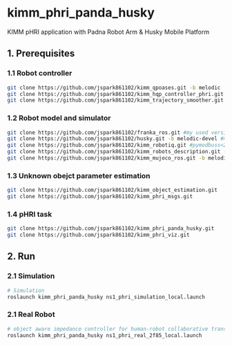 # kimm_phri_panda_husky
KIMM pHRI application with Padna Robot Arm & Husky Mobile Platform

## 1. Prerequisites
### 1.1 Robot controller
```bash
git clone https://github.com/jspark861102/kimm_qpoases.git -b melodic
git clone https://github.com/jspark861102/kimm_hqp_controller_phri.git -b melodic
git clone https://github.com/jspark861102/kimm_trajectory_smoother.git -b melodic
```

### 1.2 Robot model and simulator
```bash
git clone https://github.com/jspark861102/franka_ros.git #my used version (0.8.1)
git clone https://github.com/jspark861102/husky.git -b melodic-devel #my used version (0.4.10)
git clone https://github.com/jspark861102/kimm_robotiq.git #pymodbuss<2.5.3 required
git clone https://github.com/jspark861102/kimm_robots_description.git -b melodic
git clone https://github.com/jspark861102/kimm_mujoco_ros.git -b melodic
```

### 1.3 Unknown obejct parameter estimation
```bash
git clone https://github.com/jspark861102/kimm_object_estimation.git
git clone https://github.com/jspark861102/kimm_phri_msgs.git
```

### 1.4 pHRI task
```bash
git clone https://github.com/jspark861102/kimm_phri_panda_husky.git
git clone https://github.com/jspark861102/kimm_phri_viz.git
```

## 2. Run
### 2.1 Simulation
```bash
# Simulation 
roslaunch kimm_phri_panda_husky ns1_phri_simulation_local.launch
```

### 2.1 Real Robot
```bash
# object aware impedance controller for human-robot collaborative transportation
roslaunch kimm_phri_panda_husky ns1_phri_real_2f85_local.launch
```
